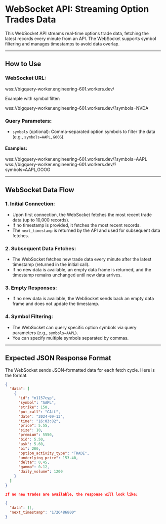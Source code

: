 # WebSocket API: Streaming Option Trades Data

This WebSocket API streams real-time options trade data, fetching the latest records every minute from an API. The WebSocket supports symbol filtering and manages timestamps to avoid data overlap.

---

## How to Use

### WebSocket URL:

wss://bigquery-worker.engineering-601.workers.dev/

Example with symbol filter:

wss://bigquery-worker.engineering-601.workers.dev/?symbols=NVDA

### Query Parameters:

- `symbols` (optional): Comma-separated option symbols to filter the data (e.g., `symbols=AAPL,GOOG`).

#### Examples:

wss://bigquery-worker.engineering-601.workers.dev/?symbols=AAPL
wss://bigquery-worker.engineering-601.workers.dev/?symbols=AAPL,GOOG


---

## WebSocket Data Flow

### 1. Initial Connection:
- Upon first connection, the WebSocket fetches the most recent trade data (up to 10,000 records).
- If no timestamp is provided, it fetches the most recent records.
- The `next_timestamp` is returned by the API and used for subsequent data fetches.

### 2. Subsequent Data Fetches:
- The WebSocket fetches new trade data every minute after the latest timestamp (returned in the initial call).
- If no new data is available, an empty data frame is returned, and the timestamp remains unchanged until new data arrives.

### 3. Empty Responses:
- If no new data is available, the WebSocket sends back an empty data frame and does not update the timestamp.

### 4. Symbol Filtering:
- The WebSocket can query specific option symbols via query parameters (e.g., `symbols=AAPL`).
- You can specify multiple symbols separated by commas.

---

## Expected JSON Response Format

The WebSocket sends JSON-formatted data for each fetch cycle. Here is the format:

```json
{
  "data": [
    {
      "id": "m1157cyp",
      "symbol": "AAPL",
      "strike": 150,
      "put_call": "CALL",
      "date": "2024-09-13",
      "time": "16:03:02",
      "price": 5.55,
      "size": 10,
      "premium": 5550,
      "bid": 5.50,
      "ask": 5.60,
      "oi": 200,
      "option_activity_type": "TRADE",
      "underlying_price": 153.40,
      "delta": 0.45,
      "gamma": 0.12,
      "daily_volume": 1200
    }
  ]
}

If no new trades are available, the response will look like:

{
  "data": [],
  "next_timestamp": "1726486800"
}

